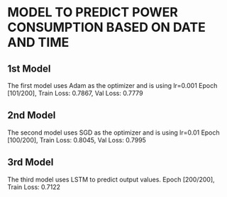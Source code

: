 # MODEL TO PREDICT POWER CONSUMPTION BASED ON DATE AND TIME

## 1st Model

The first model uses Adam as the optimizer and is using lr=0.001
Epoch [101/200], Train Loss: 0.7867, Val Loss: 0.7779


## 2nd Model

The second model uses SGD as the optimizer and is using lr=0.01
Epoch [100/200], Train Loss: 0.8045, Val Loss: 0.7995


## 3rd Model

The third model uses LSTM to predict output values.
Epoch [200/200], Train Loss: 0.7122